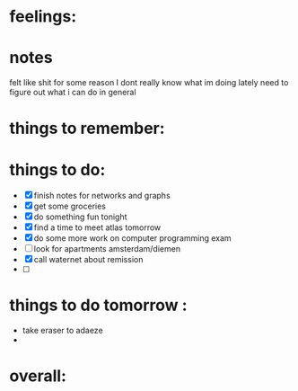 # feelings:

# notes
felt like shit for some reason I dont really know what im doing lately 
 need to figure out what i can do in general 
 
# things to remember:

# things to do:
- [x] finish notes for networks and graphs 
- [x] get some groceries 
- [x] do something fun tonight 
- [x] find a time to meet atlas tomorrow
- [x] do some more work on computer programming exam
- [ ] look for apartments amsterdam/diemen
- [x] call waternet about remission
- [ ] 
# things to do tomorrow :
- take eraser to adaeze
- 
# overall:

